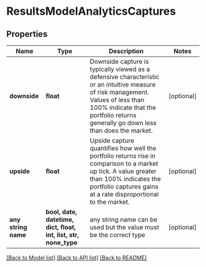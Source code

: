 # ResultsModelAnalyticsCaptures


## Properties
Name | Type | Description | Notes
------------ | ------------- | ------------- | -------------
**downside** | **float** | Downside capture is typically viewed as a defensive characteristic or an intuitive measure of risk management. Values of less than 100% indicate that the portfolio returns generally go down less than does the market. | [optional] 
**upside** | **float** | Upside capture quantifies how well the portfolio returns rise in comparison to a market up tick. A value greater than 100% indicates the portfolio captures gains at a rate disproportional to the market. | [optional] 
**any string name** | **bool, date, datetime, dict, float, int, list, str, none_type** | any string name can be used but the value must be the correct type | [optional]

[[Back to Model list]](../README.md#documentation-for-models) [[Back to API list]](../README.md#documentation-for-api-endpoints) [[Back to README]](../README.md)


